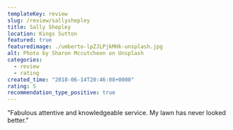 ```yaml
---
templateKey: review
slug: /review/sallyshepley 
title: Sally Shepley 
location: Kings Sutton
featured: true
featuredimage: ./umberto-lpZJLPjkMHk-unsplash.jpg
alt: Photo by Sharon Mccutcheon on Unsplash
categories:
  - review
  - rating
created_time: "2018-06-14T20:46:08+0000"
rating: 5
recommendation_type_positive: true
---
```

"Fabulous attentive and knowledgeable service. My lawn has never looked better."
